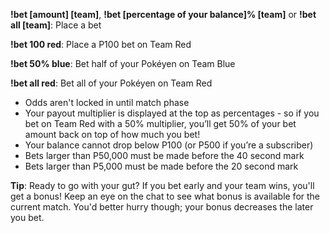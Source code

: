 **!bet [amount] [team]**, **!bet [percentage of your balance]% [team]** or **!bet all [team]**: Place a bet

**!bet 100 red**: Place a P100 bet on Team Red

**!bet 50% blue**: Bet half of your Pokéyen on Team Blue

**!bet all red**: Bet all of your Pokéyen on Team Red

* Odds aren't locked in until match phase
* Your payout multiplier is displayed at the top as percentages - so if you bet on Team Red with a 50% multiplier, you’ll get 50% of your bet amount back on top of how much you bet!
* Your balance cannot drop below P100 (or P500 if you’re a subscriber)
* Bets larger than P50,000 must be made before the 40 second mark
* Bets larger than P5,000 must be made before the 20 second mark

**Tip**: Ready to go with your gut? If you bet early and your team wins, you'll get a bonus! Keep an eye on the chat to see what bonus is available for the current match. You'd better hurry though; your bonus decreases the later you bet.